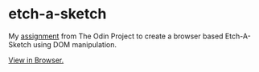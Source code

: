 # etch-a-sketch
<p>My <a href="https://www.theodinproject.com/courses/web-development-101/lessons/etch-a-sketch-project?ref=lnav">assignment</a> from The Odin Project to create a browser based Etch-A-Sketch using DOM manipulation.</p>
<p><a href="https://barrysweeney.github.io/etch-a-sketch/">View in Browser.</a></p>
